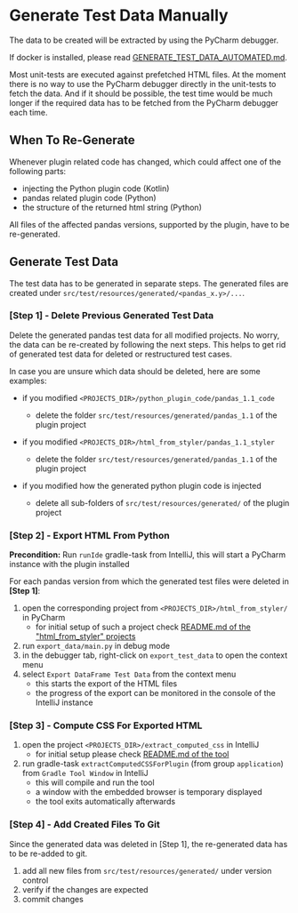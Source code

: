 # Generate Test Data Manually
The data to be created will be extracted by using the PyCharm debugger.

If docker is installed, please read [GENERATE_TEST_DATA_AUTOMATED.md](GENERATE_TEST_DATA_AUTOMATED.md).

Most unit-tests are executed against prefetched HTML files.
At the moment there is no way to use the PyCharm debugger directly in the unit-tests to fetch the data.
And if it should be possible, the test time would be much longer if the required data has to be fetched from the PyCharm debugger each time.

## When To Re-Generate
Whenever plugin related code has changed, which could affect one of the following parts:

- injecting the Python plugin code (Kotlin)
- pandas related plugin code (Python)
- the structure of the returned html string (Python)

All files of the affected pandas versions, supported by the plugin, have to be re-generated. 

## Generate Test Data
The test data has to be generated in separate steps.
The generated files are created under `src/test/resources/generated/<pandas_x.y>/...`.

### [Step 1] - Delete Previous Generated Test Data
Delete the generated pandas test data for all modified projects. 
No worry, the data can be re-created by following the next steps.
This helps to get rid of generated test data for deleted or restructured test cases.

In case you are unsure which data should be deleted, here are some examples:

- if you modified `<PROJECTS_DIR>/python_plugin_code/pandas_1.1_code` 
  - delete the folder `src/test/resources/generated/pandas_1.1` of the plugin project
  

- if you modified `<PROJECTS_DIR>/html_from_styler/pandas_1.1_styler`
  - delete the folder `src/test/resources/generated/pandas_1.1` of the plugin project


- if you modified how the generated python plugin code is injected
  - delete all sub-folders of `src/test/resources/generated/` of the plugin project

### [Step 2] - Export HTML From Python
**Precondition:**
Run `runIde` gradle-task from IntelliJ, this will start a PyCharm instance with the plugin installed

For each pandas version from which the generated test files were deleted in **[Step 1]**:
  1. open the corresponding project from `<PROJECTS_DIR>/html_from_styler/` in PyCharm
      - for initial setup of such a project check [README.md of the "html_from_styler" projects](../../projects/html_from_styler/README.md)
  2. run `export_data/main.py` in debug mode
  3. in the debugger tab, right-click on `export_test_data` to open the context menu
  4. select `Export DataFrame Test Data` from the context menu
      - this starts the export of the HTML files
      - the progress of the export can be monitored in the console of the IntelliJ instance

### [Step 3] - Compute CSS For Exported HTML
1. open the project `<PROJECTS_DIR>/extract_computed_css` in IntelliJ
    - for initial setup please check [README.md of the tool](../../projects/extract_computed_css/README.md)
2. run gradle-task `extractComputedCSSForPlugin` (from group `application`) from `Gradle Tool Window` in IntelliJ
    - this will compile and run the tool
    - a window with the embedded browser is temporary displayed
    - the tool exits automatically afterwards

### [Step 4] - Add Created Files To Git
Since the generated data was deleted in [Step 1], the re-generated data has to be re-added to git.
1. add all new files from `src/test/resources/generated/` under version control
2. verify if the changes are expected
3. commit changes